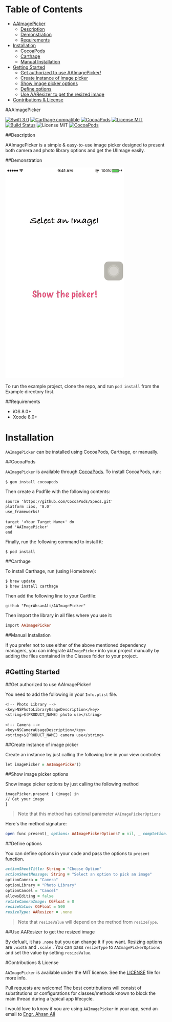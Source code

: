 # Table of Contents

- [AAImagePicker](#section-id-4)
  - [Description](#section-id-10)
  - [Demonstration](#section-id-16)
  - [Requirements](#section-id-26)
- [Installation](#section-id-32)
  - [CocoaPods](#section-id-37)
  - [Carthage](#section-id-63)
  - [Manual Installation](#section-id-82)
- [Getting Started](#section-id-87)
  - [Get authorized to use AAImagePicker!](#section-id-90)
  - [Create instance of image picker](#section-id-104)
  - [Show image picker options](#section-id-112)
  - [Define options](#section-id-132)
  - [Use AAResizer to get the resized image](#section-id-150)
- [Contributions & License](#section-id-156)


<div id='section-id-4'/>

#AAImagePicker

[![Swift 3.0](https://img.shields.io/badge/Swift-3.0-orange.svg?style=flat)](https://developer.apple.com/swift/) [![Carthage compatible](https://img.shields.io/badge/Carthage-compatible-4BC51D.svg?style=flat)](https://github.com/Carthage/Carthage) [![CocoaPods](https://img.shields.io/cocoapods/v/AAImagePicker.svg)](http://cocoadocs.org/docsets/AAImagePicker) [![License MIT](https://img.shields.io/badge/License-MIT-blue.svg?style=flat)](https://github.com/Carthage/Carthage) [![Build Status](https://travis-ci.org/EngrAhsanAli/AAImagePicker.svg?branch=master)](https://travis-ci.org/EngrAhsanAli/AAImagePicker) 
![License MIT](https://img.shields.io/github/license/mashape/apistatus.svg) [![CocoaPods](https://img.shields.io/cocoapods/p/AAImagePicker.svg)]()


<div id='section-id-10'/>

##Description


AAImagePicker is a simple & easy-to-use image picker designed to present both camera and photo library options and get the UIImage easily.


<div id='section-id-16'/>

##Demonstration



![](https://github.com/EngrAhsanAli/AAImagePicker/blob/master/Screenshots/demo.gif)


To run the example project, clone the repo, and run `pod install` from the Example directory first.


<div id='section-id-26'/>

##Requirements

- iOS 8.0+
- Xcode 8.0+


<div id='section-id-32'/>

# Installation

`AAImagePicker` can be installed using CocoaPods, Carthage, or manually.


<div id='section-id-37'/>

##CocoaPods

`AAImagePicker` is available through [CocoaPods](http://cocoapods.org). To install CocoaPods, run:

`$ gem install cocoapods`

Then create a Podfile with the following contents:

```
source 'https://github.com/CocoaPods/Specs.git'
platform :ios, '8.0'
use_frameworks!

target '<Your Target Name>' do
pod 'AAImagePicker'
end

```

Finally, run the following command to install it:
```
$ pod install
```



<div id='section-id-63'/>

##Carthage

To install Carthage, run (using Homebrew):
```
$ brew update
$ brew install carthage
```
Then add the following line to your Cartfile:

```
github "EngrAhsanAli/AAImagePicker" 
```

Then import the library in all files where you use it:
```ruby
import AAImagePicker
```


<div id='section-id-82'/>

##Manual Installation

If you prefer not to use either of the above mentioned dependency managers, you can integrate `AAImagePicker` into your project manually by adding the files contained in the Classes folder to your project.


<div id='section-id-87'/>

#Getting Started
----------

<div id='section-id-90'/>

##Get authorized to use AAImagePicker!

You need to add the following in your `Info.plist` file.

```
<!-- Photo Library -->
<key>NSPhotoLibraryUsageDescription</key>
<string>$(PRODUCT_NAME) photo use</string>

<!-- Camera -->
<key>NSCameraUsageDescription</key>
<string>$(PRODUCT_NAME) camera use</string>
```

<div id='section-id-104'/>

##Create instance of image picker

Create an instance by just calling the following line in your view controller.

```ruby
let imagePicker = AAImagePicker()
```

<div id='section-id-112'/>

##Show image picker options

Show image picker options by just calling the following method

```
imagePicker.present { (image) in
// Get your image       
}
```
> Note that this method has optional parameter `AAImagePickerOptions`

Here's the method signature:

```ruby
open func present(_ options: AAImagePickerOptions? = nil, _ completion: @escaping ((UIImage) -> Void))

```



<div id='section-id-132'/>

##Define options

You can define options in your code and pass the options to `present` function.

```ruby
actionSheetTitle: String = "Choose Option"
actionSheetMessage: String = "Select an option to pick an image"
optionCamera = "Camera"
optionLibrary = "Photo Library"
optionCancel = "Cancel"
allowsEditing = false
rotateCameraImage: CGFloat = 0
resizeValue: CGFloat = 500
resizeType: AAResizer = .none
```

> Note that `resizeValue` will depend on the method from `resizeType`.

<div id='section-id-150'/>

##Use AAResizer to get the resized image

By defualt, it has `.none` but you can change it if you want.
Resizing options are `.width` and `.scale` .
You can pass `resizeType` to `AAImagePickerOptions` and set the value by setting `resizeValue`.

<div id='section-id-156'/>

#Contributions & License

`AAImagePicker` is available under the MIT license. See the [LICENSE](./LICENSE) file for more info.

Pull requests are welcome! The best contributions will consist of substitutions or configurations for classes/methods known to block the main thread during a typical app lifecycle.

I would love to know if you are using `AAImagePicker` in your app, send an email to [Engr. Ahsan Ali](mailto:hafiz.m.ahsan.ali@gmail.com)

